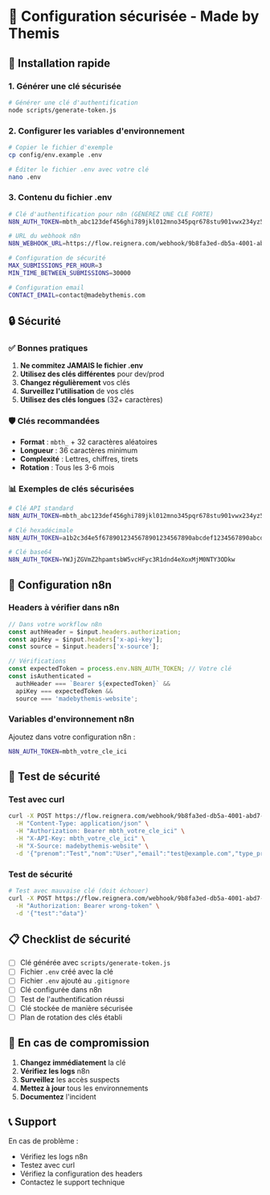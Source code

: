 # 🔐 Configuration sécurisée - Made by Themis

## 🚀 Installation rapide

### 1. **Générer une clé sécurisée**

```bash
# Générer une clé d'authentification
node scripts/generate-token.js
```

### 2. **Configurer les variables d'environnement**

```bash
# Copier le fichier d'exemple
cp config/env.example .env

# Éditer le fichier .env avec votre clé
nano .env
```

### 3. **Contenu du fichier .env**

```bash
# Clé d'authentification pour n8n (GÉNÉREZ UNE CLÉ FORTE)
N8N_AUTH_TOKEN=mbth_abc123def456ghi789jkl012mno345pqr678stu901vwx234yz567890

# URL du webhook n8n
N8N_WEBHOOK_URL=https://flow.reignera.com/webhook/9b8fa3ed-db5a-4001-abd7-75246b3174b8

# Configuration de sécurité
MAX_SUBMISSIONS_PER_HOUR=3
MIN_TIME_BETWEEN_SUBMISSIONS=30000

# Configuration email
CONTACT_EMAIL=contact@madebythemis.com
```

## 🔒 **Sécurité**

### ✅ **Bonnes pratiques**

1. **Ne commitez JAMAIS le fichier .env**
2. **Utilisez des clés différentes** pour dev/prod
3. **Changez régulièrement** vos clés
4. **Surveillez l'utilisation** de vos clés
5. **Utilisez des clés longues** (32+ caractères)

### 🛡️ **Clés recommandées**

- **Format** : `mbth_` + 32 caractères aléatoires
- **Longueur** : 36 caractères minimum
- **Complexité** : Lettres, chiffres, tirets
- **Rotation** : Tous les 3-6 mois

### 📊 **Exemples de clés sécurisées**

```bash
# Clé API standard
N8N_AUTH_TOKEN=mbth_abc123def456ghi789jkl012mno345pqr678stu901vwx234yz567890

# Clé hexadécimale
N8N_AUTH_TOKEN=a1b2c3d4e5f6789012345678901234567890abcdef1234567890abcdef123456

# Clé base64
N8N_AUTH_TOKEN=YWJjZGVmZ2hpamtsbW5vcHFyc3R1dnd4eXoxMjM0NTY3ODkw
```

## 🔧 **Configuration n8n**

### **Headers à vérifier dans n8n**

```javascript
// Dans votre workflow n8n
const authHeader = $input.headers.authorization;
const apiKey = $input.headers['x-api-key'];
const source = $input.headers['x-source'];

// Vérifications
const expectedToken = process.env.N8N_AUTH_TOKEN; // Votre clé
const isAuthenticated = 
  authHeader === `Bearer ${expectedToken}` &&
  apiKey === expectedToken &&
  source === 'madebythemis-website';
```

### **Variables d'environnement n8n**

Ajoutez dans votre configuration n8n :

```bash
N8N_AUTH_TOKEN=mbth_votre_cle_ici
```

## 🧪 **Test de sécurité**

### **Test avec curl**

```bash
curl -X POST https://flow.reignera.com/webhook/9b8fa3ed-db5a-4001-abd7-75246b3174b8 \
  -H "Content-Type: application/json" \
  -H "Authorization: Bearer mbth_votre_cle_ici" \
  -H "X-API-Key: mbth_votre_cle_ici" \
  -H "X-Source: madebythemis-website" \
  -d '{"prenom":"Test","nom":"User","email":"test@example.com","type_projet":"conception","description":"Test","confidentialite":"Oui","timestamp":"2024-10-05T00:00:00.000Z","source":"Site web Made by Themis","userAgent":"Mozilla/5.0","ip":"client-side"}'
```

### **Test de sécurité**

```bash
# Test avec mauvaise clé (doit échouer)
curl -X POST https://flow.reignera.com/webhook/9b8fa3ed-db5a-4001-abd7-75246b3174b8 \
  -H "Authorization: Bearer wrong-token" \
  -d '{"test":"data"}'
```

## 📋 **Checklist de sécurité**

- [ ] Clé générée avec `scripts/generate-token.js`
- [ ] Fichier `.env` créé avec la clé
- [ ] Fichier `.env` ajouté au `.gitignore`
- [ ] Clé configurée dans n8n
- [ ] Test de l'authentification réussi
- [ ] Clé stockée de manière sécurisée
- [ ] Plan de rotation des clés établi

## 🚨 **En cas de compromission**

1. **Changez immédiatement** la clé
2. **Vérifiez les logs** n8n
3. **Surveillez** les accès suspects
4. **Mettez à jour** tous les environnements
5. **Documentez** l'incident

## 📞 **Support**

En cas de problème :
- Vérifiez les logs n8n
- Testez avec curl
- Vérifiez la configuration des headers
- Contactez le support technique
